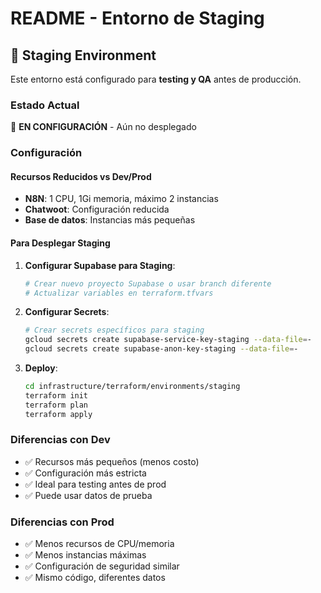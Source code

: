 # README - Entorno de Staging

## 🧪 Staging Environment

Este entorno está configurado para **testing y QA** antes de producción.

### Estado Actual
🚧 **EN CONFIGURACIÓN** - Aún no desplegado

### Configuración

#### Recursos Reducidos vs Dev/Prod
- **N8N**: 1 CPU, 1Gi memoria, máximo 2 instancias
- **Chatwoot**: Configuración reducida
- **Base de datos**: Instancias más pequeñas

#### Para Desplegar Staging

1. **Configurar Supabase para Staging**:
   ```bash
   # Crear nuevo proyecto Supabase o usar branch diferente
   # Actualizar variables en terraform.tfvars
   ```

2. **Configurar Secrets**:
   ```bash
   # Crear secrets específicos para staging
   gcloud secrets create supabase-service-key-staging --data-file=-
   gcloud secrets create supabase-anon-key-staging --data-file=-
   ```

3. **Deploy**:
   ```bash
   cd infrastructure/terraform/environments/staging
   terraform init
   terraform plan
   terraform apply
   ```

### Diferencias con Dev
- ✅ Recursos más pequeños (menos costo)
- ✅ Configuración más estricta
- ✅ Ideal para testing antes de prod
- ✅ Puede usar datos de prueba

### Diferencias con Prod  
- ✅ Menos recursos de CPU/memoria
- ✅ Menos instancias máximas
- ✅ Configuración de seguridad similar
- ✅ Mismo código, diferentes datos

